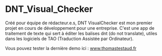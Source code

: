 # DNT_Visual_Checker

Créé pour équipe de rédacteur.e.s, DNT VisualChecker est mon premier projet en cours de développement pour une entreprise. C'est une app de traitement de texte qui sert à éditer les balises dnt (do not translate), utiles dans les logiciels de TAO (Traduction Assistée par Ordinateur).

Vous pouvez tester la dernière demo ici : www.thomastestaud.fr
